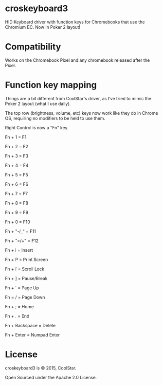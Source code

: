 # croskeyboard3
HID Keyboard driver with function keys for Chromebooks that use the Chromium EC. Now in Poker 2 layout!

# Compatibility
Works on the Chromebook Pixel and any chromebook released after the Pixel.

# Function key mapping

Things are a bit different from CoolStar's driver, as I've tried to mimic the Poker 2 layout (what I use daily).

The top row (brightness, volume, etc) keys now work like they do in Chrome OS, requiring no modifiers to be held to use them.

Right Control is now a "Fn" key.

Fn + 1 = F1

Fn + 2 = F2

Fn + 3 = F3

Fn + 4 = F4

Fn + 5 = F5

Fn + 6 = F6

Fn + 7 = F7

Fn + 8 = F8

Fn + 9 = F9

Fn + 0 = F10

Fn + "-/_" = F11

Fn + "=/+" = F12 

Fn + i = Insert

Fn + P = Print Screen

Fn + [ = Scroll Lock

Fn + ] = Pause/Break

Fn + ' = Page Up

Fn = / = Page Down

Fn + ; = Home

Fn + . = End

Fn + Backspace = Delete

Fn + Enter = Numpad Enter

# License
croskeyboard3 is © 2015, CoolStar.

Open Sourced under the Apache 2.0 License.
